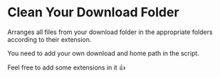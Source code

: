 # Clean Your Download Folder

Arranges all files from your download folder in the appropriate folders according to their extension.

You need to add your own download and home path in the script.

Feel free to add some extensions in it 👍